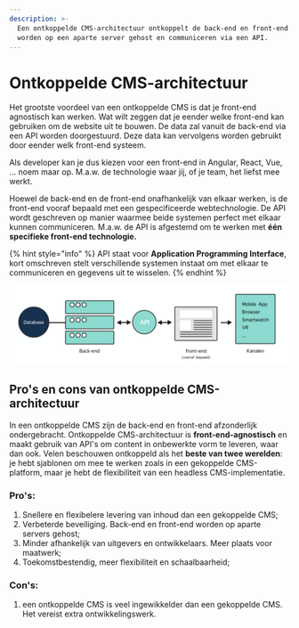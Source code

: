 ```yaml
---
description: >-
  Een ontkoppelde CMS-architectuur ontkoppelt de back-end en front-end. Ze
  worden op een aparte server gehost en communiceren via een API.
---
```


# Ontkoppelde CMS-architectuur

Het grootste voordeel van een ontkoppelde CMS is dat je front-end agnostisch kan werken. Wat wilt zeggen dat je eender welke front-end kan gebruiken om de website uit te bouwen. De data zal vanuit de back-end via een API worden doorgestuurd. Deze data kan vervolgens worden gebruikt door eender welk front-end systeem.

Als developer kan je dus kiezen voor een front-end in Angular, React, Vue, ... noem maar op. M.a.w. de technologie waar jij, of je team, het liefst mee werkt.

Hoewel de back-end en de front-end onafhankelijk van elkaar werken, is de front-end vooraf bepaald met een gespecificeerde webtechnologie. De API wordt geschreven op manier waarmee beide systemen perfect met elkaar kunnen communiceren. M.a.w. de API is afgestemd om te werken met **één specifieke front-end technologie.**

{% hint style="info" %}
API staat voor **Application Programming Interface**, kort omschreven stelt verschillende systemen instaat om met elkaar te communiceren en gegevens uit te wisselen.
{% endhint %}

![Een ontkoppelde CMS-Architectuur](<../../.gitbook/assets/image (123).png>)

## Pro's en cons van ontkoppelde CMS-architectuur

In een ontkoppelde CMS zijn de back-end en front-end afzonderlijk ondergebracht. Ontkoppelde CMS-architectuur is **front-end-agnostisch** en maakt gebruik van API's om content in onbewerkte vorm te leveren, waar dan ook. Velen beschouwen ontkoppeld als het **beste van twee werelden**: je hebt sjablonen om mee te werken zoals in een gekoppelde CMS-platform, maar je hebt de flexibiliteit van een headless CMS-implementatie.

### **Pro's:**

1. Snellere en flexibelere levering van inhoud dan een gekoppelde CMS;
2. Verbeterde beveiliging. Back-end en front-end worden op aparte servers gehost;
3. Minder afhankelijk van uitgevers en ontwikkelaars. Meer plaats voor maatwerk;
4. Toekomstbestendig, meer flexibiliteit en schaalbaarheid;

### **Con's:**

1. een ontkoppelde CMS is veel ingewikkelder dan een gekoppelde CMS. Het vereist extra ontwikkelingswerk.
